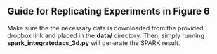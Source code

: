 ## Guide for Replicating Experiments in Figure 6

Make sure the the necessary data is downloaded from the provided dropbox link and placed in the **data/** directory.  Then, simply running **spark_integratedacs_3d.py** will generate the SPARK result.

